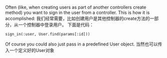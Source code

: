 Often (like, when creating users as part of another controllers create method) you want to sign in the user from a controller. 
This is how it is accomplished:
我们经常需要，比如创建用户是其他控制器的create方法的一部分，从一个控制器中登录用户。
下面是代码：

`sign_in(:user, User.find(params[:id]))`

Of course you could also just pass in a predefined User object.
当然也可以传入一个定义好的User对象

